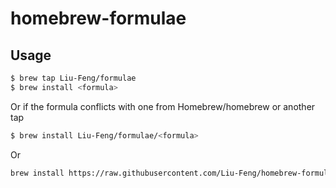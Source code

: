 # homebrew-formulae

## Usage

```bash
$ brew tap Liu-Feng/formulae
$ brew install <formula>
```

Or if the formula conflicts with one from Homebrew/homebrew or another tap

```bash
$ brew install Liu-Feng/formulae/<formula>
```

Or

```bash
brew install https://raw.githubusercontent.com/Liu-Feng/homebrew-formulae/master/Formula/<formula>.rb
```
